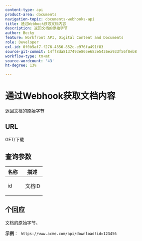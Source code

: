 ```yaml
---
content-type: api
product-area: documents
navigation-topic: documents-webhooks-api
title: 通过Webhook获取文档内容
description: 返回文档的原始字节
author: Becky
feature: Workfront API, Digital Content and Documents
role: Developer
exl-id: 0f0b5af7-f276-4856-852c-e976fa491f83
source-git-commit: 14ff8da8137493e805e683e5426ea933f56f8eb8
workflow-type: tm+mt
source-wordcount: '43'
ht-degree: 13%

---
```


# 通过Webhook获取文档内容

返回文档的原始字节

## URL

GET/下载

## 查询参数

<table style="table-layout:auto"> 
 <col> 
 <col> 
 <thead> 
  <tr> 
   <th>名称 </th> 
   <th>描述</th> 
  </tr> 
 </thead> 
 <tbody> 
  <tr> 
   <td> <p>id</p> </td> 
   <td> 文档ID</td> 
  </tr> 
 </tbody> 
</table>

## 个回应

文档的原始字节。

**示例**：  `https://www.acme.com/api/download?id=123456`
